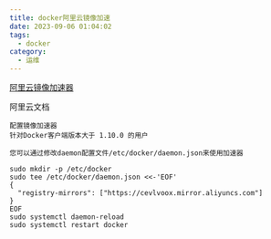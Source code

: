 ```yaml
---
title: docker阿里云镜像加速
date: 2023-09-06 01:04:02
tags:
  - docker
category:
  - 运维
---
```


[阿里云镜像加速器](https://cr.console.aliyun.com/cn-shenzhen/instances/mirrors)

阿里云文档

```angular2html
配置镜像加速器
针对Docker客户端版本大于 1.10.0 的用户

您可以通过修改daemon配置文件/etc/docker/daemon.json来使用加速器

sudo mkdir -p /etc/docker
sudo tee /etc/docker/daemon.json <<-'EOF'
{
  "registry-mirrors": ["https://cevlvoox.mirror.aliyuncs.com"]
}
EOF
sudo systemctl daemon-reload
sudo systemctl restart docker
```